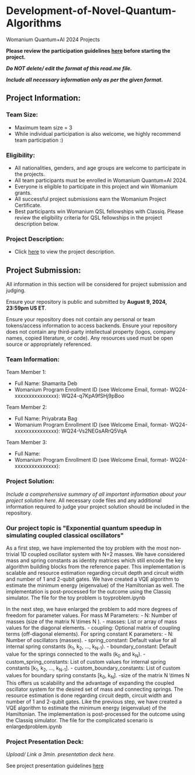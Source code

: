 # Development-of-Novel-Quantum-Algorithms
Womanium Quantum+AI 2024 Projects

**Please review the participation guidelines [here](https://github.com/womanium-quantum/Quantum-AI-2024) before starting the project.**

_**Do NOT delete/ edit the format of this read.me file.**_

_**Include all necessary information only as per the given format.**_

## Project Information:

### Team Size:
  - Maximum team size = 3
  - While individual participation is also welcome, we highly recommend team participation :)

### Eligibility:
  - All nationalities, genders, and age groups are welcome to participate in the projects.
  - All team participants must be enrolled in Womanium Quantum+AI 2024.
  - Everyone is eligible to participate in this project and win Womanium grants.
  - All successful project submissions earn the Womanium Project Certificate.
  - Best participants win Womanium QSL fellowships with Classiq. Please review the eligibility criteria for QSL fellowships in the project description below.

### Project Description:
  - Click [here](https://drive.google.com/file/d/1PGNUShboB4ik_JHZGcIPTh3KYi-aajzp/view?usp=sharing) to view the project description.

## Project Submission:
All information in this section will be considered for project submission and judging.

Ensure your repository is public and submitted by **August 9, 2024, 23:59pm US ET**.

Ensure your repository does not contain any personal or team tokens/access information to access backends. Ensure your repository does not contain any third-party intellectual property (logos, company names, copied literature, or code). Any resources used must be open source or appropriately referenced.

### Team Information:
Team Member 1:
 - Full Name: Shamarita Deb
 - Womanium Program Enrollment ID (see Welcome Email, format- WQ24-xxxxxxxxxxxxxxx): WQ24-q7KpA9fSHj9pBoo


Team Member 2:
 - Full Name: Priyabrata Bag
 - Womanium Program Enrollment ID (see Welcome Email, format- WQ24-xxxxxxxxxxxxxxx): WQ24-Vs2NEGsARrQ5VqA


Team Member 3:
 - Full Name: 
 - Womanium Program Enrollment ID (see Welcome Email, format- WQ24-xxxxxxxxxxxxxxx):


### Project Solution:
_Include a comprehensive summary of all important information about your project solution here._
All necessary code files and any additional information required to judge your project solution should be included in the repository. 

### Our project topic is "Exponential quantum speedup in simulating coupled classical oscillators"
As a first step, we have implemented the toy problem with the most non-trivial 1D coupled oscillator system with N=2 masses. We have considered mass and spring constants as identity matrices which still encode the key algorithm building blocks from the reference paper. This implementation is scalable and resource estimation regarding circuit depth and circuit width
and number of 1 and 2-qubit gates. We have created a VQE algorithm to estimate the minimum energy (eigenvalue) of the Hamiltonian as well. The implementation is post-processed for the outcome using the Classiq simulator. The file for the toy problem is toyproblem.ipynb

In the next step, we have enlarged the problem to add more degrees of freedom for parameter values. 
For mass M Parameters:
    - N: Number of masses (size of the matrix N \times N 
).
    - masses: List or array of mass values for the diagonal elements.
    - coupling: Optional matrix of coupling terms (off-diagonal elements). 
    For spring constant K parameters:
    - N: Number of oscillators (masses).
    - spring_constant: Default value for all internal spring constants (k<sub>1</sub>, k<sub>2</sub>, ..., k<sub>N-1</sub>).
    - boundary_constant: Default value for the springs connected to the walls (k<sub>0</sub> and k<sub>N</sub>).
    - custom_spring_constants: List of custom values for internal spring constants [k<sub>1</sub>, k<sub>2</sub>, ..., k<sub>N-1</sub>].
    - custom_boundary_constants: List of custom values for boundary spring constants [k<sub>0</sub>, k<sub>N</sub>].
    -size of the matrix
N \times N
    This offers us scalability and the advantage of expanding the coupled oscillator system for the desired set of mass and connecting springs. The resource estimation is done regarding circuit depth, circuit width and number of 1 and 2-qubit gates. Like the previous step, we have created a VQE algorithm to estimate the minimum energy (eigenvalue) of the Hamiltonian. The implementation is post-processed for the outcome using the Classiq simulator. The file for the complicated scenario is enlargedproblem.ipynb

### Project Presentation Deck:
_Upload/ Link a 3min. presentation deck here._

See project presentation guidelines [here](https://docs.google.com/document/d/13nWF8AxFAfFYTWEYPT3BpPdYkqtxxSAjmuXj_zcMh-E/edit?usp=sharing)

